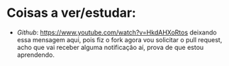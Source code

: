 # Coisas a ver/estudar:

- *Github*: https://www.youtube.com/watch?v=HkdAHXoRtos
deixando essa mensagem aqui, pois fiz o fork agora vou solicitar o pull request, acho que vai receber alguma notificação aí, prova de que estou aprendendo.
